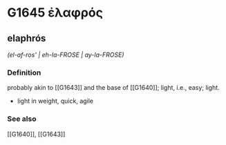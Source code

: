 # G1645 ἐλαφρός

## elaphrós

_(el-af-ros' | eh-la-FROSE | ay-la-FROSE)_

### Definition

probably akin to [[G1643]] and the base of [[G1640]]; light, i.e., easy; light.

- light in weight, quick, agile

### See also

[[G1640]], [[G1643]]

